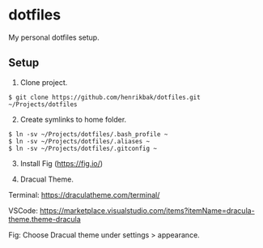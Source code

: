 # dotfiles

My personal dotfiles setup.

## Setup

1. Clone project.
```
$ git clone https://github.com/henrikbak/dotfiles.git ~/Projects/dotfiles
```

2. Create symlinks to home folder.
```
$ ln -sv ~/Projects/dotfiles/.bash_profile ~
$ ln -sv ~/Projects/dotfiles/.aliases ~
$ ln -sv ~/Projects/dotfiles/.gitconfig ~
```

3. Install Fig (https://fig.io/)

4. Dracual Theme.

Terminal:
https://draculatheme.com/terminal/

VSCode:
https://marketplace.visualstudio.com/items?itemName=dracula-theme.theme-dracula

Fig:
Choose Dracual theme under settings > appearance.